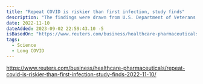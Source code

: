 ```yaml
---
title: "Repeat COVID is riskier than first infection, study finds"
description: "The findings were drawn from U.S. Department of Veterans Affairs (VA) data collected from March 1, 2020 through April 6, 2022 on 443,588 patients with one SARS-CoV-2 infection, 40,947 with two or more infections, and 5.3 million noninfected individuals. "
date: 2022-11-10
dateAdded: 2023-09-02 22:59:43.10 -5
isBasedOn: "https://www.reuters.com/business/healthcare-pharmaceuticals/repeat-covid-is-riskier-than-first-infection-study-finds-2022-11-10/"
tags:
  - Science
  - Long COVID
---
```


https://www.reuters.com/business/healthcare-pharmaceuticals/repeat-covid-is-riskier-than-first-infection-study-finds-2022-11-10/
